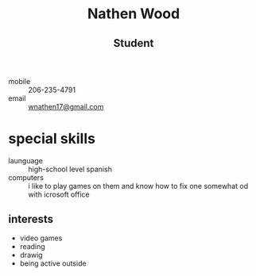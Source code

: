 <!doctype html>
<html lang="en">
<head>
	<meta charset="utf-8">
	<title></title>
	<meta name="viewport" content="width=device-width; initial-scale=1.0; maximum-scale=1.0; user-scalable=0;">
	<link rel="stylesheet" href="css/resume.css">
</head>
<body>
	<div id="conanier">
		<div id="inner-wrap">
			<div id="main" role="main">
			<div class="col col-one">
				<div>
					<header>
					<hgroup>
						<h1>Nathen Wood</h1>
						<h2>Student</h2>
					</hgroup>
					</header>
				<div id="contact-info">
					<dl>
						<dt>mobile</dt>
						<dd>206-235-4791</dd>
						<dt>email</dt>
						<dd>
							<a href="mailto:wnathen17@gmail.com? subject=feedback">
							wnathen17@gmail.com</a>
							</dd>
						</dl>
					</div>
				</div>
				<div class="col col-two"
					<article>
						<h1>special skills</h1>
						<dl>
							<dt>launguage</dt>
							<dd>high-school level spanish</dd>
							<dt>computers</dt>
							<dd>i like to play games on them and know how to fix one somewhat od with icrosoft office</dd>
						</dl>
					</article>
					<article>
						<h1>interests</h1>
						<ul>
							<li>video games</li>
							<li>reading</li>
							<li>drawig</li>
							<li>being active outside</li>
						</ul>
					</article>
				</div>
				</div>
			<footer></footer>
		</div>
		</div>
		</div>
	</body>
	</html>
	

